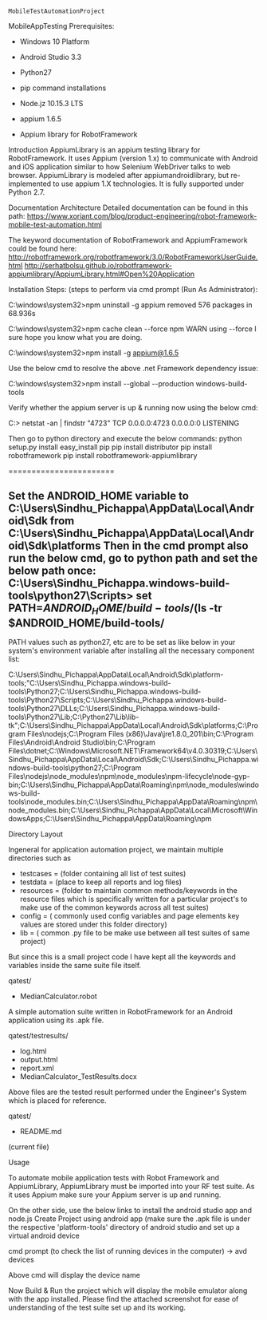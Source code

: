                                                   MobileTestAutomationProject

MobileAppTesting Prerequisites:

- Windows 10 Platform 

- Android Studio 3.3

- Python27

- pip command installations

- Node.jz 10.15.3 LTS

- appium 1.6.5

- Appium library for RobotFramework

Introduction
AppiumLibrary is an appium testing library for RobotFramework.
It uses Appium (version 1.x) to communicate with Android and iOS application similar to how Selenium WebDriver talks to web browser.
AppiumLibrary is modeled after appiumandroidlibrary, but re-implemented to use appium 1.X technologies.
It is fully supported under Python 2.7.

Documentation
Architecture Detailed documentation can be found in this path:
https://www.xoriant.com/blog/product-engineering/robot-framework-mobile-test-automation.html

The keyword documentation of RobotFramework and AppiumFramework could be found here:
http://robotframework.org/robotframework/3.0/RobotFrameworkUserGuide.html
http://serhatbolsu.github.io/robotframework-appiumlibrary/AppiumLibrary.html#Open%20Application

Installation Steps: (steps to perform via cmd prompt (Run As Administrator):

C:\windows\system32>npm uninstall -g appium
removed 576 packages in 68.936s

C:\windows\system32>npm cache clean --force
npm WARN using --force I sure hope you know what you are doing.

C:\windows\system32>npm install -g appium@1.6.5

Use the below cmd to resolve the above .net Framework dependency issue:

C:\windows\system32>npm install --global --production windows-build-tools

Verify whether the appium server is up & running now using the below cmd:

C:\> netstat -an | findstr "4723"
  TCP    0.0.0.0:4723           0.0.0.0:0              LISTENING

Then go to python directory and execute the below commands:
python setup.py install
easy_install pip
pip install distributor
pip install robotframework
pip install robotframework-appiumlibrary

=======================

Set the ANDROID_HOME variable to C:\Users\Sindhu_Pichappa\AppData\Local\Android\Sdk from C:\Users\Sindhu_Pichappa\AppData\Local\Android\Sdk\platforms
Then in the cmd prompt also run the below cmd, go to python path and set the below path once:
C:\Users\Sindhu_Pichappa\.windows-build-tools\python27\Scripts> set PATH=$ANDROID_HOME/build-tools/$(ls -tr $ANDROID_HOME/build-tools/
----
PATH values such as python27, etc are to be set as like below in your system's environment variable after installing all the necessary component list:

C:\Users\Sindhu_Pichappa\AppData\Local\Android\Sdk\platform-tools;"C:\Users\Sindhu_Pichappa\.windows-build-tools\Python27;C:\Users\Sindhu_Pichappa\.windows-build-tools\Python27\Scripts;C:\Users\Sindhu_Pichappa\.windows-build-tools\Python27\DLLs;C:\Users\Sindhu_Pichappa\.windows-build-tools\Python27\Lib;C:\Python27\Lib\lib-tk";C:\Users\Sindhu_Pichappa\AppData\Local\Android\Sdk\platforms;C:\Program Files\nodejs\;C:\Program Files (x86)\Java\jre1.8.0_201\bin;C:\Program Files\Android\Android Studio\bin;C:\Program Files\dotnet\;C:\Windows\Microsoft.NET\Framework64\v4.0.30319;C:\Users\Sindhu_Pichappa\AppData\Local\Android\Sdk;C:\Users\Sindhu_Pichappa\.windows-build-tools\python27;C:\Program Files\nodejs\node_modules\npm\node_modules\npm-lifecycle\node-gyp-bin;C:\Users\Sindhu_Pichappa\AppData\Roaming\npm\node_modules\windows-build-tools\node_modules\.bin;C:\Users\Sindhu_Pichappa\AppData\Roaming\npm\node_modules\.bin;C:\Users\Sindhu_Pichappa\AppData\Local\Microsoft\WindowsApps;C:\Users\Sindhu_Pichappa\AppData\Roaming\npm

Directory Layout 

Ingeneral for application automation project, we maintain multiple directories such as
  - testcases = (folder containing all list of test suites)
  - testdata = (place to keep all reports and log files)
  - resources = (folder to maintain common methods/keywords in the resource files which is specifically written for a particular project's to make use of the common keywords across all test suites)
  - config = ( commonly used config variables and page elements key values are stored under this folder directory)
  - lib = ( common .py file to be make use between all test suites of same project)

But since this is a small project code I have kept all the keywords and variables inside the same suite file itself.

qatest/

  - MedianCalculator.robot
  
  A simple automation suite written in RobotFramework for an Android application using its .apk file.
  
qatest/testresults/
  
  - log.html
  - output.html
  - report.xml
  - MedianCalculator_TestResults.docx
  
  Above files are the tested result performed under the Engineer's System which is placed for reference.

qatest/

  - README.md
  
  (current file)

Usage

To automate mobile application tests with Robot Framework and AppiumLibrary, AppiumLibrary must be imported into your RF test suite.
As it uses Appium make sure your Appium server is up and running.

On the other side, use the below links to install the android studio app and node.js
Create Project using android app (make sure the .apk file is under the respective 'platform-tools' directory of android studio and set up a virtual android device

cmd prompt (to check the list of running devices in the computer) -> avd devices

Above cmd will display the device name

Now Build & Run the project which will display the mobile emulator along with the app installed.
Please find the attached screenshot for ease of understanding of the test suite set up and its working.

